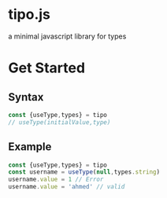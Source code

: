 # tipo.js
a minimal javascript library for types
# Get Started
## Syntax
```javascript
const {useType,types} = tipo
// useType(initialValue,type)
```
## Example
```javascript 
const {useType,types} = tipo
const username = useType(null,types.string)
username.value = 1 // Error
username.value = 'ahmed' // valid

```
